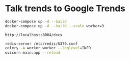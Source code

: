 # Talk trends to Google Trends

```sh
docker-compose up -d --build
docker-compose up -d --build --scale worker=3
```

```sh
http://localhost:8004/docs
```

```sh
redis-server /etc/redis/6379.conf
celery -A worker worker --loglevel=INFO
uvicorn main:app --reload
```